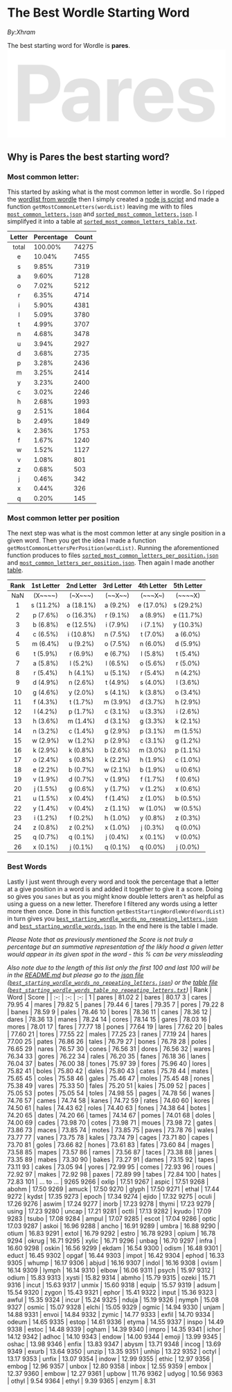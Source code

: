 # The Best Wordle Starting Word
*By:Xhram*


The best starting word for Wordle is **pares**.
![Pares](./analysis/Pares.png)


## Why is Pares the best starting word?

### Most common letter:
This started by asking what is the most common letter in wordle. So I ripped the [wordlist from wordle](./words.json) then I simply created a [node js script](./analysis/index.js) and made a function `getMostCommonLetters(wordList)` leaving me with to files [`most_common_letters.json`](./analysis/most_common_letters.json) and [`sorted_most_common_letters.json`](./analysis/sorted_most_common_letters.json). I simplifyed it into a table at [`sorted_most_common_letters_table.txt`](./analysis/sorted_most_common_letters_table.txt).



| Letter | Percentage | Count |
| :----: | ---------- | ----- |
total | 100.00% | 74275
e | 10.04% | 7455
s | 9.85% | 7319
a | 9.60% | 7128
o | 7.02% | 5212
r | 6.35% | 4714
i | 5.90% | 4381
l | 5.09% | 3780
t | 4.99% | 3707
n | 4.68% | 3478
u | 3.94% | 2927
d | 3.68% | 2735
p | 3.28% | 2436
m | 3.25% | 2414
y | 3.23% | 2400
c | 3.02% | 2246
h | 2.68% | 1993
g | 2.51% | 1864
b | 2.49% | 1849
k | 2.36% | 1753
f | 1.67% | 1240
w | 1.52% | 1127
v | 1.08% | 801
z | 0.68% | 503
j | 0.46% | 342
x | 0.44% | 326
q | 0.20% | 145


### Most common letter per position
The next step was what is the most common letter at any single position in a given word. Then you get the idea I made a function `getMostCommonLettersPerPosition(wordList)`. Running the aforementioned function produces to files [`sorted_most_common_letters_per_position.json`](./analysis/sorted_most_common_letters_per_position.json) and [`most_common_letters_per_position.json`](./analysis/most_common_letters_per_position.json). Then again I made another [table](./analysis/sorted_most_common_letters_per_position_table.txt).


| Rank | 1st Letter | 2nd Letter | 3rd Letter | 4th Letter | 5th Letter |
| :--: | :--: | :--: | :--: | :--: | :--: |
| NaN  | (X\~\~\~\~) | (\~X\~\~\~) | (\~\~X\~\~) | (\~\~\~X\~) | (\~\~\~\~X) |
| 1 | s (11.2%) | a (18.1%) | a (9.2%) | e (17.0%) | s (29.2%) |
| 2 | p (7.6%) | o (16.3%) | r (9.1%) | a (8.9%) | e (11.7%) |
| 3 | b (6.8%) | e (12.5%) | i (7.9%) | i (7.1%) | y (10.3%) |
| 4 | c (6.5%) | i (10.8%) | n (7.5%) | t (7.0%) | a (6.0%) |
| 5 | m (6.4%) | u (9.2%) | o (7.5%) | n (6.0%) | d (5.9%) |
| 6 | t (5.9%) | r (6.9%) | e (6.7%) | l (5.8%) | t (5.4%) |
| 7 | a (5.8%) | l (5.2%) | l (6.5%) | o (5.6%) | r (5.0%) |
| 8 | r (5.4%) | h (4.1%) | u (5.1%) | r (5.4%) | n (4.2%) |
| 9 | d (4.9%) | n (2.6%) | t (4.9%) | s (4.0%) | l (3.6%) |
| 10 | g (4.6%) | y (2.0%) | s (4.1%) | k (3.8%) | o (3.4%) |
| 11 | f (4.3%) | t (1.7%) | m (3.9%) | d (3.7%) | h (2.9%) |
| 12 | l (4.2%) | p (1.7%) | c (3.1%) | u (3.3%) | i (2.6%) |
| 13 | h (3.6%) | m (1.4%) | d (3.1%) | g (3.3%) | k (2.1%) |
| 14 | n (3.2%) | c (1.4%) | g (2.9%) | p (3.1%) | m (1.5%) |
| 15 | w (2.9%) | w (1.2%) | p (2.9%) | c (3.1%) | g (1.2%) |
| 16 | k (2.9%) | k (0.8%) | b (2.6%) | m (3.0%) | p (1.1%) |
| 17 | o (2.4%) | s (0.8%) | k (2.2%) | h (1.9%) | c (1.0%) |
| 18 | e (2.2%) | b (0.7%) | w (2.1%) | b (1.9%) | u (0.6%) |
| 19 | v (1.9%) | d (0.7%) | v (1.9%) | f (1.7%) | f (0.6%) |
| 20 | j (1.5%) | g (0.6%) | y (1.7%) | v (1.2%) | x (0.6%) |
| 21 | u (1.5%) | x (0.4%) | f (1.4%) | z (1.0%) | b (0.5%) |
| 22 | y (1.4%) | v (0.4%) | z (1.1%) | w (1.0%) | w (0.5%) |
| 23 | i (1.2%) | f (0.2%) | h (1.0%) | y (0.8%) | z (0.3%) |
| 24 | z (0.8%) | z (0.2%) | x (1.0%) | j (0.3%) | q (0.0%) |
| 25 | q (0.7%) | q (0.1%) | j (0.4%) | x (0.1%) | v (0.0%) |
| 26 | x (0.1%) | j (0.1%) | q (0.1%) | q (0.0%) | j (0.0%) |


### Best Words
Lastly I just went through every word and took the percentage that a letter at a give position in a word is and added it together to give it a score. Doing so gives you `sanes` but as you might know double letters aren't as helpful as using a guess on a new letter. Therefore I filtered any words using a letter more then once. Done in this function `getBestStartingWordleWord(wordList)` in turn gives you [`best_starting_wordle_words_no_repeating_letters.json`](./analysis/best_starting_wordle_words_no_repeating_letters.json) and [`best_starting_wordle_words.json`](./analysis/best_starting_wordle_words.json). In the end here is the table I made.

*Please Note that as previously mentioned the Score is not truly a percentage but an summative representation of the likly hood a given letter would appear in its given spot in the word - this % can be very missleading*

*Also note due to the length of this list only the first 100 and last 100 will be in the [README.md](./README.md) but please go to the [json file](./analysis/best_starting_wordle_words_no_repeating_letters.json) ([`best_starting_wordle_words_no_repeating_letters.json`](./analysis/best_starting_wordle_words_no_repeating_letters.json)) or the [table file](./analysis/best_starting_wordle_words_table_no_repeating_letters.txt) ([`best_starting_wordle_words_table_no_repeating_letters.txt`](./analysis/best_starting_wordle_words_table_no_repeating_letters.txt))*
| Rank | Word | Score |
| :-: | :-: | :-: |
1 | pares | 81.02
2 | bares | 80.17
3 | cares | 79.95
4 | mares | 79.82
5 | panes | 79.44
6 | tares | 79.35
7 | pores | 79.22
8 | banes | 78.59
9 | pales | 78.46
10 | bores | 78.36
11 | canes | 78.36
12 | dares | 78.36
13 | manes | 78.24
14 | cores | 78.14
15 | gares | 78.03
16 | mores | 78.01
17 | fares | 77.77
18 | pones | 77.64
19 | lares | 77.62
20 | bales | 77.60
21 | tores | 77.55
22 | males | 77.25
23 | ranes | 77.19
24 | hares | 77.00
25 | pates | 76.86
26 | tales | 76.79
27 | bones | 76.78
28 | poles | 76.65
29 | nares | 76.57
30 | cones | 76.56
31 | dores | 76.56
32 | wares | 76.34
33 | gores | 76.22
34 | rales | 76.20
35 | fanes | 76.18
36 | lanes | 76.04
37 | bates | 76.00
38 | tones | 75.97
39 | fores | 75.96
40 | lores | 75.82
41 | boles | 75.80
42 | dales | 75.80
43 | cates | 75.78
44 | mates | 75.65
45 | coles | 75.58
46 | gales | 75.46
47 | moles | 75.45
48 | rones | 75.38
49 | vares | 75.33
50 | fales | 75.20
51 | kaies | 75.09
52 | paces | 75.05
53 | potes | 75.05
54 | toles | 74.98
55 | pages | 74.78
56 | wanes | 74.76
57 | cames | 74.74
58 | kanes | 74.72
59 | rates | 74.60
60 | kores | 74.50
61 | hales | 74.43
62 | roles | 74.40
63 | fones | 74.38
64 | botes | 74.20
65 | dates | 74.20
66 | tames | 74.14
67 | pomes | 74.01
68 | doles | 74.00
69 | cades | 73.98
70 | cotes | 73.98
71 | moues | 73.98
72 | gates | 73.86
73 | maces | 73.85
74 | motes | 73.85
75 | paves | 73.78
76 | wales | 73.77
77 | vanes | 73.75
78 | kales | 73.74
79 | cages | 73.71
80 | capes | 73.70
81 | goles | 73.66
82 | hones | 73.61
83 | fates | 73.60
84 | mages | 73.58
85 | mapes | 73.57
86 | rames | 73.56
87 | taces | 73.38
88 | janes | 73.35
89 | mabes | 73.30
90 | bakes | 73.27
91 | dames | 73.15
92 | tapes | 73.11
93 | cakes | 73.05
94 | yores | 72.99
95 | comes | 72.93
96 | roues | 72.92
97 | makes | 72.92
98 | paxes | 72.89
99 | tabes | 72.84
100 | hates | 72.83
101 | ... to ... | 9265
9266 | oxlip | 17.51
9267 | aspic | 17.51
9268 | abohm | 17.50
9269 | amuck | 17.50
9270 | glyph | 17.50
9271 | ethal | 17.44
9272 | kydst | 17.35
9273 | epoch | 17.34
9274 | ejido | 17.32
9275 | oculi | 17.26
9276 | aswim | 17.24
9277 | inorb | 17.23
9278 | thymi | 17.23
9279 | using | 17.23
9280 | uncap | 17.21
9281 | octli | 17.13
9282 | kyudo | 17.09
9283 | tsubo | 17.08
9284 | ampul | 17.07
9285 | escot | 17.04
9286 | optic | 17.03
9287 | askoi | 16.96
9288 | ancho | 16.91
9289 | umbra | 16.88
9290 | otium | 16.83
9291 | extol | 16.79
9292 | estro | 16.78
9293 | opium | 16.78
9294 | okrug | 16.71
9295 | xylic | 16.71
9296 | unbag | 16.70
9297 | infra | 16.60
9298 | oskin | 16.56
9299 | ekdam | 16.54
9300 | odism | 16.48
9301 | educt | 16.45
9302 | opgaf | 16.44
9303 | impot | 16.42
9304 | ephod | 16.33
9305 | whump | 16.17
9306 | abjud | 16.16
9307 | indol | 16.16
9308 | ovism | 16.14
9309 | lymph | 16.14
9310 | elbow | 16.06
9311 | psych | 15.97
9312 | odium | 15.83
9313 | xysti | 15.82
9314 | abmho | 15.79
9315 | ozeki | 15.71
9316 | incut | 15.63
9317 | unmix | 15.60
9318 | equip | 15.57
9319 | adsum | 15.54
9320 | zygon | 15.43
9321 | ephor | 15.41
9322 | input | 15.36
9323 | awful | 15.35
9324 | incur | 15.24
9325 | nduja | 15.19
9326 | nymph | 15.08
9327 | osmic | 15.07
9328 | elchi | 15.05
9329 | ogmic | 14.94
9330 | unjam | 14.88
9331 | envoi | 14.84
9332 | zymic | 14.77
9333 | exfil | 14.70
9334 | odeum | 14.65
9335 | estop | 14.61
9336 | etyma | 14.55
9337 | inspo | 14.49
9338 | estoc | 14.48
9339 | ogham | 14.39
9340 | impro | 14.35
9341 | ichor | 14.12
9342 | adhoc | 14.10
9343 | endow | 14.00
9344 | emoji | 13.99
9345 | oshac | 13.98
9346 | enfix | 13.83
9347 | abysm | 13.71
9348 | incog | 13.69
9349 | exurb | 13.64
9350 | unzip | 13.35
9351 | unhip | 13.22
9352 | octyl | 13.17
9353 | unfix | 13.07
9354 | indow | 12.99
9355 | ethic | 12.97
9356 | embog | 12.96
9357 | unbox | 12.80
9358 | inbox | 12.55
9359 | embox | 12.37
9360 | embow | 12.27
9361 | upbow | 11.76
9362 | udyog | 10.56
9363 | othyl | 9.54
9364 | ethyl | 9.39
9365 | enzym | 8.31